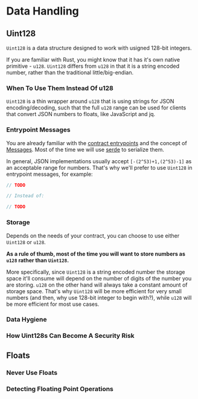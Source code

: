 # Data Handling

## Uint128

`Uint128` is a data structure designed to work with usigned 128-bit integers.

If you are familiar with Rust, you might know that it has it's own native primitive - `u128`. `Uint128` differs from `u128` in that it is a string encoded number, rather than the traditional little/big-endian.

### When To Use Them Instead Of u128

`Uint128` is a thin wrapper around `u128` that is using strings for JSON encoding/decoding, such that the full `u128` range can be used for clients that convert JSON numbers to floats, like JavaScript and jq.

### Entrypoint Messages

You are already familiar with the [contract entrypoints](TODO) and the concept of [Messages](TODO). Most of the time we will use [serde](TODO) to serialize them.

In general, JSON implementations usually accept `[-(2^53)+1,(2^53)-1]` as an acceptable range for numbers. That's why we'll prefer to use `Uint128` in entrypoint messages, for example:

```rust
// TODO

// Instead of:

// TODO
```

### Storage

Depends on the needs of your contract, you can choose to use either `Uint128` or `u128`.

**As a rule of thumb, most of the time you will want to store numbers as `u128` rather than `Uint128`.**

More specifically, since `Uint128` is a string encoded number the storage space it'll consume will depend on the number of digits of the number you are storing. `u128` on the other hand will always take a constant amount of storage space. That's why `Uint128` will be more efficient for very small numbers (and then, why use 128-bit integer to begin with?), while `u128` will be more efficient for most use cases.

### Data Hygiene

### How Uint128s Can Become A Security Risk

## Floats

### Never Use Floats

### Detecting Floating Point Operations
